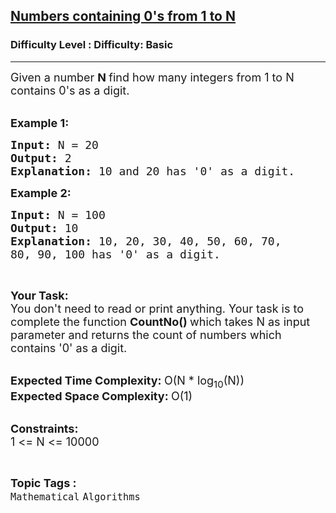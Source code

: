 <h2><a href="https://www.geeksforgeeks.org/problems/numbers-containing-0s-from-1-to-n4704/1?page=2&category=Mathematical&difficulty=Basic&status=unsolved&sortBy=submissions">Numbers containing 0's from 1 to N</a></h2><h3>Difficulty Level : Difficulty: Basic</h3><hr><div class="problems_problem_content__Xm_eO"><p><span style="font-size:18px">Given a number&nbsp;<strong>N&nbsp;</strong>find&nbsp;how many integers from 1 to N contains 0's as a digit.&nbsp;</span><br>
&nbsp;</p>

<p><span style="font-size:18px"><strong>Example 1:</strong></span></p>

<pre><span style="font-size:18px"><strong>Input: </strong>N = 20
<strong>Output: </strong>2
<strong>Explanation: </strong>10 and 20 has '0' as a digit.</span>
</pre>

<p><span style="font-size:18px"><strong>Example 2:</strong></span></p>

<pre><span style="font-size:18px"><strong>Input: </strong>N = 100
<strong>Output: </strong>10
<strong>Explanation: </strong>10, 20, 30, 40, 50, 60, 70,
80, 90, 100 has '0' as a digit.</span>
</pre>

<p>&nbsp;</p>

<p><span style="font-size:18px"><strong>Your Task:</strong></span><br>
<span style="font-size:18px">You don't need to read or print anything. Your task is to complete the function&nbsp;<strong>CountNo()&nbsp;</strong>which takes N as input parameter and returns the count of numbers which contains '0' as a digit.</span><br>
&nbsp;</p>

<p><span style="font-size:18px"><strong>Expected Time Complexity:&nbsp;</strong>O(N * log<sub>10</sub>(N)</span><span style="font-size:18px">)<br>
<strong>Expected Space Complexity:&nbsp;</strong>O(1)</span><br>
&nbsp;</p>

<p><span style="font-size:18px"><strong>Constraints:</strong><br>
1 &lt;= N &lt;= 10000</span></p>
</div><br><p><span style=font-size:18px><strong>Topic Tags : </strong><br><code>Mathematical</code>&nbsp;<code>Algorithms</code>&nbsp;